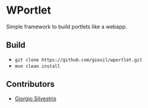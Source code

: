 # WPortlet

Simple framework to build portlets like a webapp.

## Build

- `git clone https://github.com/giosil/wportlet.git`
- `mvn clean install`

## Contributors

* [Giorgio Silvestris](https://github.com/giosil)
